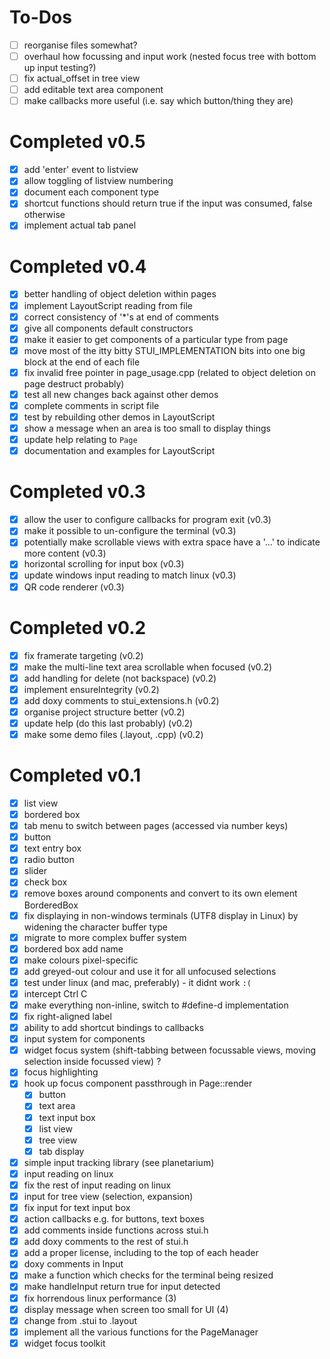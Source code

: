 # To-Dos

- [ ] reorganise files somewhat?
- [ ] overhaul how focussing and input work (nested focus tree with bottom up input testing?)
- [ ] fix actual_offset in tree view
- [ ] add editable text area component
- [ ] make callbacks more useful (i.e. say which button/thing they are)

# Completed v0.5
- [x] add 'enter' event to listview
- [x] allow toggling of listview numbering
- [x] document each component type
- [x] shortcut functions should return true if the input was consumed, false otherwise
- [x] implement actual tab panel

# Completed v0.4
- [x] better handling of object deletion within pages
- [x] implement LayoutScript reading from file
- [x] correct consistency of '*'s at end of comments
- [x] give all components default constructors
- [x] make it easier to get components of a particular type from page
- [x] move most of the itty bitty STUI_IMPLEMENTATION bits into one big block at the end of each file
- [x] fix invalid free pointer in page_usage.cpp (related to object deletion on page destruct probably)
- [x] test all new changes back against other demos
- [x] complete comments in script file
- [x] test by rebuilding other demos in LayoutScript
- [x] show a message when an area is too small to display things
- [x] update help relating to `Page`
- [x] documentation and examples for LayoutScript

# Completed v0.3
- [x] allow the user to configure callbacks for program exit                                                                (v0.3)
- [x] make it possible to un-configure the terminal                                                                         (v0.3)
- [x] potentially make scrollable views with extra space have a '...' to indicate more content                              (v0.3)
- [x] horizontal scrolling for input box                                                                                    (v0.3)
- [x] update windows input reading to match linux                                                                           (v0.3)
- [x] QR code renderer                                                                                                      (v0.3)

# Completed v0.2
- [x] fix framerate targeting                                                                                               (v0.2)
- [x] make the multi-line text area scrollable when focused                                                                 (v0.2)
- [x] add handling for delete (not backspace)                                                                               (v0.2)
- [x] implement ensureIntegrity                                                                                             (v0.2)
- [x] add doxy comments to stui_extensions.h                                                                                (v0.2)
- [x] organise project structure better                                                                                     (v0.2)
- [x] update help (do this last probably)                                                                                   (v0.2)
- [x] make some demo files (.layout, .cpp)                                                                                  (v0.2)

# Completed v0.1
- [x] list view
- [x] bordered box
- [x] tab menu to switch between pages (accessed via number keys)
- [x] button
- [x] text entry box
- [x] radio button
- [x] slider
- [x] check box
- [x] remove boxes around components and convert to its own element BorderedBox
- [x] fix displaying in non-windows terminals (UTF8 display in Linux) by widening the character buffer type
- [x] migrate to more complex buffer system
- [x] bordered box add name
- [x] make colours pixel-specific
- [x] add greyed-out colour and use it for all unfocused selections
- [x] test under linux (and mac, preferably) - it didnt work `:(`
- [x] intercept Ctrl C
- [x] make everything non-inline, switch to #define-d implementation
- [x] fix right-aligned label
- [x] ability to add shortcut bindings to callbacks
- [x] input system for components
- [x] widget focus system (shift-tabbing between focussable views, moving selection inside focussed view) ?
- [x] focus highlighting
- [x] hook up focus component passthrough in Page::render
    - [x] button
    - [x] text area
    - [x] text input box
    - [x] list view
    - [x] tree view
    - [x] tab display
- [x] simple input tracking library (see planetarium)
- [x] input reading on linux
- [x] fix the rest of input reading on linux
- [x] input for tree view (selection, expansion)
- [x] fix input for text input box
- [x] action callbacks e.g. for buttons, text boxes
- [x] add comments inside functions across stui.h
- [x] add doxy comments to the rest of stui.h
- [x] add a proper license, including to the top of each header
- [x] doxy comments in Input
- [x] make a function which checks for the terminal being resized
- [x] make handleInput return true for input detected
- [x] fix horrendous linux performance (3)
- [x] display message when screen too small for UI (4)
- [x] change from .stui to .layout
- [x] implement all the various functions for the PageManager
- [x] widget focus toolkit